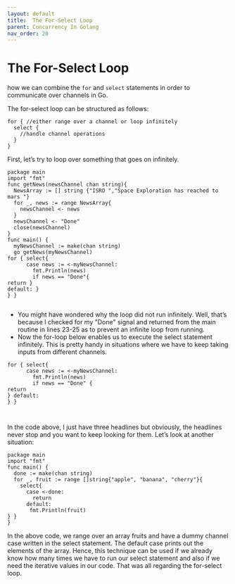 ```yaml
---
layout: default
title:  The For-Select Loop
parent: Concurrency In Golang
nav_order: 20
---
```




# The For-Select Loop

how we can combine the `for` and `select` statements in order to communicate over channels in Go.

The for-select loop can be structured as follows:

```
for { //either range over a channel or loop infinitely
  select {
    //handle channel operations
  }
}

```

First, let’s try to loop over something that goes on infinitely.

```
package main
import "fmt"
func getNews(newsChannel chan string){
  NewsArray := [] string {"ISRO ","Space Exploration has reached to mars "}
  for _, news := range NewsArray{
    newsChannel <- news
  }
  newsChannel <- "Done"
  close(newsChannel)
}
func main() {
  myNewsChannel := make(chan string)
  go getNews(myNewsChannel)
for { select{
      case news := <-myNewsChannel:
        fmt.Println(news)
        if news == "Done"{
return }
default: }
} }


```
- You might have wondered why the loop did not run infinitely. Well, that’s because 
I checked for my "Done" signal and returned from the main routine in lines 23-25 as to prevent an infinite loop from running.
- Now the for-loop below enables us to execute the select statement infinitely. This is pretty handy in situations where we have to 
keep taking inputs from different channels.

```
for { select{
      case news := <-myNewsChannel:
        fmt.Println(news)
        if news == "Done" {
return
} default:
} }



```
In the code above, I just have three headlines but obviously, the headlines never stop and you want to keep looking for them.
Let’s look at another situation:

```
package main
import "fmt"
func main() {
  done := make(chan string)
  for _, fruit := range []string{"apple", "banana", "cherry"}{
    select{
      case <-done:
        return
      default:
       fmt.Println(fruit)
} }
}

```
In the above code, we range over an array fruits and have a dummy channel case written in the select statement. 
The default case prints out the elements of the array. Hence, this technique can be used if we already know how many 
times we have to run our select statement and also if we need the iterative values in our code.
That was all regarding the for-select loop.
